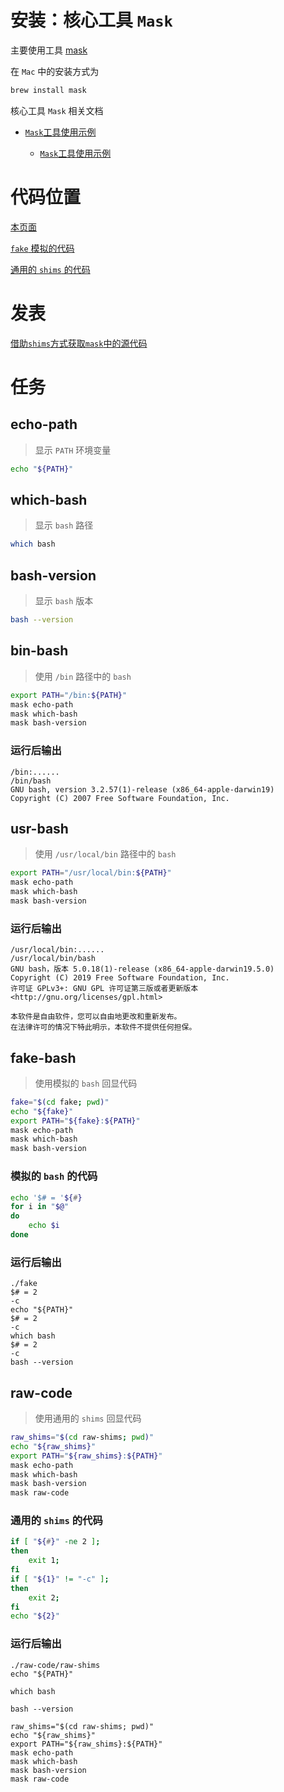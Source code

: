 # 安装：核心工具 `Mask`

主要使用工具
[mask](https://github.com/jakedeichert/mask/)

在 `Mac` 中的安装方式为

```bash
brew install mask
```

核心工具 `Mask` 相关文档

- [`Mask`工具使用示例](https://github.com/huzhenghui/mask-awesome/blob/master/maskfile.md)

  - [`Mask`工具使用示例](https://huzhenghui.blog.csdn.net/article/details/108812328)

# 代码位置

[本页面](https://github.com/huzhenghui/mask-awesome/blob/master/raw-code/maskfile.md)

[`fake` 模拟的代码](https://github.com/huzhenghui/mask-awesome/blob/master/raw-code/fake/bash)

[通用的 `shims` 的代码](https://github.com/huzhenghui/mask-awesome/blob/master/raw-code/raw-shims/raw-shims.sh)

# 发表

[借助`shims`方式获取`mask`中的源代码](https://huzhenghui.blog.csdn.net/article/details/108995457)

# 任务

## echo-path

> 显示 `PATH` 环境变量

```bash
echo "${PATH}"
```

## which-bash

> 显示 `bash` 路径

```bash
which bash
```

## bash-version

> 显示 `bash` 版本

```bash
bash --version
```

## bin-bash

> 使用 `/bin` 路径中的 `bash`

```bash
export PATH="/bin:${PATH}"
mask echo-path
mask which-bash
mask bash-version
```

### 运行后输出

```
/bin:......
/bin/bash
GNU bash, version 3.2.57(1)-release (x86_64-apple-darwin19)
Copyright (C) 2007 Free Software Foundation, Inc.
```

## usr-bash

> 使用 `/usr/local/bin` 路径中的 `bash`

```bash
export PATH="/usr/local/bin:${PATH}"
mask echo-path
mask which-bash
mask bash-version
```

### 运行后输出

```
/usr/local/bin:......
/usr/local/bin/bash
GNU bash，版本 5.0.18(1)-release (x86_64-apple-darwin19.5.0)
Copyright (C) 2019 Free Software Foundation, Inc.
许可证 GPLv3+: GNU GPL 许可证第三版或者更新版本 <http://gnu.org/licenses/gpl.html>

本软件是自由软件，您可以自由地更改和重新发布。
在法律许可的情况下特此明示，本软件不提供任何担保。
```

## fake-bash

> 使用模拟的 `bash` 回显代码

```bash
fake="$(cd fake; pwd)"
echo "${fake}"
export PATH="${fake}:${PATH}"
mask echo-path
mask which-bash
mask bash-version
```

### 模拟的 `bash` 的代码

```bash
echo '$# = '${#}
for i in "$@"
do
    echo $i
done
```

### 运行后输出

```
./fake
$# = 2
-c
echo "${PATH}"
$# = 2
-c
which bash
$# = 2
-c
bash --version
```

## raw-code

> 使用通用的 `shims` 回显代码

```bash
raw_shims="$(cd raw-shims; pwd)"
echo "${raw_shims}"
export PATH="${raw_shims}:${PATH}"
mask echo-path
mask which-bash
mask bash-version
mask raw-code
```

### 通用的 `shims` 的代码

```bash
if [ "${#}" -ne 2 ];
then
    exit 1;
fi
if [ "${1}" != "-c" ];
then
    exit 2;
fi
echo "${2}"
```

### 运行后输出

```
./raw-code/raw-shims
echo "${PATH}"

which bash

bash --version

raw_shims="$(cd raw-shims; pwd)"
echo "${raw_shims}"
export PATH="${raw_shims}:${PATH}"
mask echo-path
mask which-bash
mask bash-version
mask raw-code
```